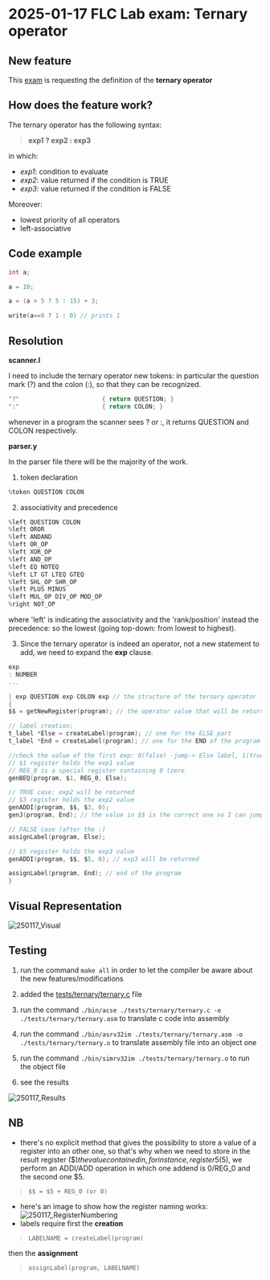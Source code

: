 # 2025-01-17 FLC Lab exam: Ternary operator

## New feature
This [exam](https://github.com/GianlucaVigo/acse/tree/25-01-17) is requesting the definition of the **ternary operator**

## How does the feature work?
The ternary operator has the following syntax:

>  **exp1 ? exp2 : exp3**

in which:
* _exp1_: condition to evaluate
* _exp2_: value returned if the condition is TRUE
* _exp3_: value returned if the condition is FALSE

Moreover:
* lowest priority of all operators
* left-associative

## Code example
```c
int a;

a = 10;

a = (a > 5 ? 5 : 15) + 3;

write(a==8 ? 1 : 0) // prints 1
```

## Resolution
**scanner.l**

I need to include the ternary operator new tokens: in particular the question mark (?) and the colon (:), so that they can be recognized.

```c
"?"                       { return QUESTION; }
":"                       { return COLON; }
```

whenever in a program the scanner sees ? or :, it returns QUESTION and COLON respectively.

**parser.y**

In the parser file there will be the majority of the work.

1) token declaration

```c
%token QUESTION COLON
```

2) associativity and precedence

```c
%left QUESTION COLON
%left OROR
%left ANDAND
%left OR_OP
%left XOR_OP
%left AND_OP
%left EQ NOTEQ
%left LT GT LTEQ GTEQ
%left SHL_OP SHR_OP
%left PLUS MINUS
%left MUL_OP DIV_OP MOD_OP
%right NOT_OP
```

where 'left' is indicating the associativity and the 'rank/position' instead the precedence: so the lowest (going top-down: from lowest to highest).

3) Since the ternary operator is indeed an operator, not a new statement to add, we need to expand the **exp** clause.

```c
exp
: NUMBER
...

| exp QUESTION exp COLON exp // the structure of the ternary operator
{
$$ = getNewRegister(program); // the operator value that will be returned must be stored always in the $$ register

// label creation:
t_label *Else = createLabel(program); // one for the ELSE part
t_label *End = createLabel(program); // one for the END of the program

//check the value of the first exp: 0(false) -jump-> Else label, 1(true) -> next instr.
// $1 register holds the exp1 value
// REG_0 is a special register containing 0 (zero
genBEQ(program, $1, REG_0, Else);

// TRUE case: exp2 will be returned
// $3 register holds the exp2 value
genADDI(program, $$, $3, 0);
genJ(program, End); // the value in $$ is the correct one so I can jump at the end of the program

// FALSE case (after the :)
assignLabel(program, Else);

// $5 register holds the exp3 value
genADDI(program, $$, $5, 0); // exp3 will be returned

assignLabel(program, End); // end of the program
}
```

## Visual Representation

![250117_Visual](https://github.com/user-attachments/assets/529ec671-81ea-42b3-84d8-35ef6f834760)

## Testing

1) run the command `make all` in order to let the compiler be aware about the new features/modifications

2) added the [tests/ternary/ternary.c](#code-example) file

3) run the command `./bin/acse ./tests/ternary/ternary.c -o ./tests/ternary/ternary.asm` to translate c code into assembly

4) run the command `./bin/asrv32im ./tests/ternary/ternary.asm -o ./tests/ternary/ternary.o` to translate assembly file into an object one

5) run the command `./bin/simrv32im ./tests/ternary/ternary.o` to run the object file

6) see the results

![250117_Results](https://github.com/user-attachments/assets/edfd5262-be39-42f1-9d1e-4999779d5b98)

## NB

* there's no explicit method that gives the possibility to store a value of a register into an other one, so that's why when we need to store in the result register ($$) the value contained in, for instance, register 5 ($5), we perform an ADDI/ADD operation in which one addend is 0/REG_0 and the second one $5.

> `$$ = $5 + REG_0 (or 0)`

* here's an image to show how the register naming works:
![250117_RegisterNumbering](https://github.com/user-attachments/assets/b7d5a744-00fa-4c9f-9e5e-d67c88c7b315)
* labels require first the **creation**

> `LABELNAME = createLabel(program)`

 then the **assignment**

> `assignLabel(program, LABELNAME)`
